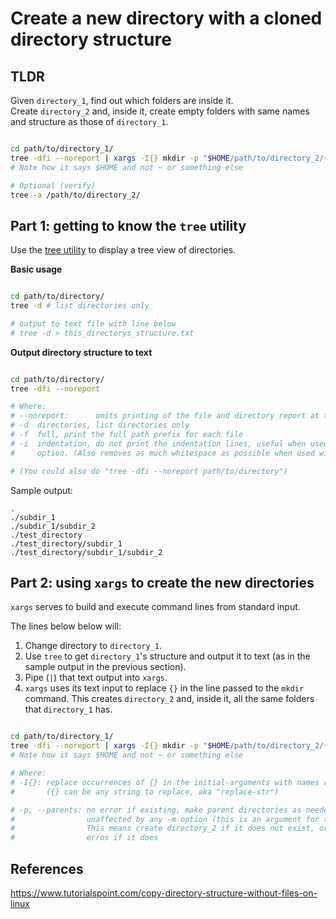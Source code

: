 # Create a new directory with a cloned directory structure

## TLDR

Given `directory_1`, find out which folders are inside it.  
Create `directory_2` and, inside it, create empty folders with same names and structure as those of 
`directory_1`.

```Bash

cd path/to/directory_1/
tree -dfi --noreport | xargs -I{} mkdir -p "$HOME/path/to/directory_2/{}"
# Note how it says $HOME and not ~ or something else

# Optional (verify)
tree -a /path/to/directory_2/ 

```


<!-- ≈≈≈≈≈≈≈≈≈≈≈≈≈≈≈≈≈≈≈≈≈≈≈≈≈≈≈≈≈≈≈≈≈≈≈≈≈≈≈≈≈≈≈***≈≈≈≈≈≈≈≈≈≈≈≈≈≈≈≈≈≈≈≈≈≈≈≈≈≈≈≈≈≈≈≈≈≈≈≈≈≈≈≈≈≈≈≈≈ -->
## Part 1: getting to know the `tree` utility

Use the [tree utility][tree] to display a tree view of directories. 

**Basic usage**

```Bash

cd path/to/directory/
tree -d # list directories only

# output to text file with line below
# tree -d > this_directorys_structure.txt 

```

**Output directory structure to text**

```Bash

cd path/to/directory/
tree -dfi --noreport

# Where: 
# --noreport:      omits printing of the file and directory report at the end of the tree listing
# -d  directories, list directories only
# -f  full, print the full path prefix for each file
# -i  indentation, do not print the indentation lines, useful when used in conjunction with the -f
#     option. (Also removes as much whitespace as possible when used with the -J or -X options.)

# (You could also do "tree -dfi --noreport path/to/directory")

```

Sample output:

```
.
./subdir_1
./subdir_1/subdir_2
./test_directory
./test_directory/subdir_1
./test_directory/subdir_1/subdir_2
```


<!-- ≈≈≈≈≈≈≈≈≈≈≈≈≈≈≈≈≈≈≈≈≈≈≈≈≈≈≈≈≈≈≈≈≈≈≈≈≈≈≈≈≈≈≈***≈≈≈≈≈≈≈≈≈≈≈≈≈≈≈≈≈≈≈≈≈≈≈≈≈≈≈≈≈≈≈≈≈≈≈≈≈≈≈≈≈≈≈≈≈ -->
## Part 2: using `xargs` to create the new directories

`xargs` serves to build and execute command lines from standard input. 

The lines below below will: 

1. Change directory to `directory_1`.
2. Use `tree` to get `directory_1`'s structure and output it to text (as in the sample output in the
previous section).
3. Pipe (`|`) that text output into `xargs`.
4. `xargs` uses its text input to replace `{}` in the line passed to the `mkdir` command. This
creates `directory_2` and, inside it, all the same folders that `directory_1` has.

```Bash

cd path/to/directory_1/
tree -dfi --noreport | xargs -I{} mkdir -p "$HOME/path/to/directory_2/{}"
# Note how it says $HOME and not ~ or something else

# Where:
# -I{}: replace occurrences of {} in the initial-arguments with names read from standard input
#       ({} can be any string to replace, aka "replace-str")

# -p, --parents: no error if existing, make parent directories as needed, with their file modes
#                unaffected by any -m option (this is an argument for the mkdir command)
#                This means create directory_2 if it does not exist, or use it without creating
#                erros if it does

```


<!-- ≈≈≈≈≈≈≈≈≈≈≈≈≈≈≈≈≈≈≈≈≈≈≈≈≈≈≈≈≈≈≈≈≈≈≈≈≈≈≈≈≈≈≈***≈≈≈≈≈≈≈≈≈≈≈≈≈≈≈≈≈≈≈≈≈≈≈≈≈≈≈≈≈≈≈≈≈≈≈≈≈≈≈≈≈≈≈≈≈ -->
## References

https://www.tutorialspoint.com/copy-directory-structure-without-files-on-linux


<!-- ≈≈≈≈≈≈≈≈≈≈≈≈≈≈≈≈≈≈≈≈≈≈≈≈≈≈≈≈≈≈≈≈≈≈≈≈≈≈≈≈≈≈≈***≈≈≈≈≈≈≈≈≈≈≈≈≈≈≈≈≈≈≈≈≈≈≈≈≈≈≈≈≈≈≈≈≈≈≈≈≈≈≈≈≈≈≈≈≈ -->
[tree]: https://oldmanprogrammer.net/source.php?dir=projects/tree
